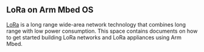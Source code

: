 ## LoRa on Arm Mbed OS

[LoRa](http://lora-alliance.org) is a long range wide-area network technology that combines long range with low power consumption. This space contains documents on how to get started building LoRa networks and LoRa appliances using Arm Mbed.
